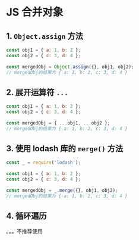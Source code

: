 # JS 合并对象

## 1. `Object.assign` 方法

```js
const obj1 = { a: 1, b: 2 };
const obj2 = { c: 3, d: 4 };
 
const mergedObj = Object.assign({}, obj1, obj2);
// mergedObj的结果为 { a: 1, b: 2, c: 3, d: 4 }
```

## 2. 展开运算符 `...`

```js
const obj1 = { a: 1, b: 2 };
const obj2 = { c: 3, d: 4 };
 
const mergedObj = { ...obj1, ...obj2 };
// mergedObj的结果为 { a: 1, b: 2, c: 3, d: 4 }
```

## 3. 使用 lodash 库的 `merge()` 方法

```js
const _ = require('lodash');
 
const obj1 = { a: 1, b: 2 };
const obj2 = { c: 3, d: 4 };
 
const mergedObj = _.merge({}, obj1, obj2);
// mergedObj的结果为 { a: 1, b: 2, c: 3, d: 4 }
```

## 4. 循环遍历

。。。不推荐使用
